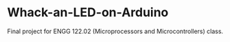 # Whack-an-LED-on-Arduino
Final project for ENGG 122.02 (Microprocessors and Microcontrollers) class.
